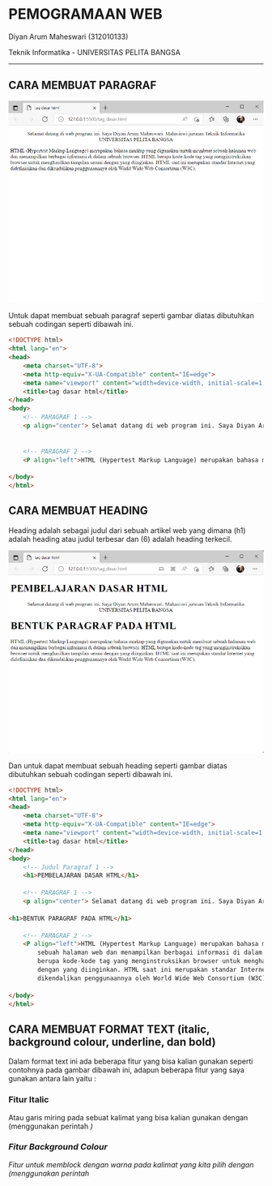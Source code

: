 # PEMOGRAMAAN WEB

Diyan Arum Maheswari (312010133)

Teknik Informatika - UNIVERSITAS PELITA BANGSA
______________________________________________

## CARA MEMBUAT PARAGRAF

![menambahkan_paragraf](img/RESULT%20PARAGRAF.png)

Untuk dapat membuat sebuah paragraf seperti gambar diatas dibutuhkan sebuah codingan seperti dibawah ini.

```html
<!DOCTYPE html>
<html lang="en">
<head>
    <meta charset="UTF-8">
    <meta http-equiv="X-UA-Compatible" content="IE=edge">
    <meta name="viewport" content="width=device-width, initial-scale=1.0">
    <title>tag dasar html</title>
</head>
<body>
    <!-- PARAGRAF 1 -->
    <p align="center"> Selamat datang di web program ini. Saya Diyan Arum Maheswari. Mahasiswi jurusan Teknik Informatika - UNIVERSITAS PELITA BANGSA</p>
    

    <!-- PARAGRAF 2 -->
    <P align="left">HTML (Hypertest Markup Language) merupakan bahasa markup yang digunakan untuk membuat sebuah halaman web dan menampilkan berbagai informasi di dalam sebuah browser. HTML berupa kode-kode tag yang menginstruksikan browser untuk menghasilkan tampilan sesuai dengan yang diinginkan. HTML saat ini merupakan standar Internet yang didefinisikan dan dikendalikan penggunaannya oleh World Wide Web Consortium (W3C).</P>

</body>
</html>
```

## CARA MEMBUAT HEADING

Heading adalah sebagai judul dari sebuah artikel web yang dimana (h1) adalah heading atau judul terbesar dan (6) adalah heading terkecil.

![menambahkan_heading](img/RESULT%20HEADING.png)

Dan untuk dapat membuat sebuah heading seperti gambar diatas dibutuhkan sebuah codingan seperti dibawah ini.

```html
<!DOCTYPE html>
<html lang="en">
<head>
    <meta charset="UTF-8">
    <meta http-equiv="X-UA-Compatible" content="IE=edge">
    <meta name="viewport" content="width=device-width, initial-scale=1.0">
    <title>tag dasar html</title>
</head>
<body>
    <!-- Judul Paragraf 1 -->
    <h1>PEMBELAJARAN DASAR HTML</h1>

    <!-- PARAGRAF 1 -->
    <p align="center"> Selamat datang di web program ini. Saya Diyan Arum Maheswari. Mahasiswi jurusan Teknik Informatika UNIVERSITAS PELITA BANGSA</p>
    
<h1>BENTUK PARAGRAF PADA HTML</h1>

    <!-- PARAGRAF 2 -->
    <P align="left">HTML (Hypertest Markup Language) merupakan bahasa markup yang digunakan untuk membuat
        sebuah halaman web dan menampilkan berbagai informasi di dalam sebuah browser. HTML
        berupa kode-kode tag yang menginstruksikan browser untuk menghasilkan tampilan sesuai
        dengan yang diinginkan. HTML saat ini merupakan standar Internet yang didefinisikan dan
        dikendalikan penggunaannya oleh World Wide Web Consortium (W3C).</P>

</body>
</html>
```
## CARA MEMBUAT FORMAT TEXT (italic, background colour, underline, dan bold)

Dalam format text ini ada beberapa fitur yang bisa kalian gunakan seperti contohnya pada gambar dibawah ini, adapun beberapa fitur yang saya gunakan antara lain yaitu : 

### Fitur Italic 

Atau garis miring pada sebuat kalimat yang bisa kalian gunakan dengan (menggunakan perintah <i>)

### Fitur Background Colour

Fitur untuk memblock dengan warna pada kalimat yang kita pilih dengan (menggunakan perintah <style>) setelahnya kalian dapat memilih warna yang tersedia sesuai dengan yang kalian inginkan

### Fitur Underline 

Atau garis bawah pada sebuah kalimat yang bisa kalian gunakan dengan (menggunakan perintah <u>)

### Fitur Bold

Atau penebalan pada suatu huruf yang kita pilih, yang bisa kalian gunakan dengan (menggunakan perintah <b>) 

Berikut contoh hasil dari beberapa Format Text yang saya gunakan.

![menambahkan_formattext](img/RESULT%20FORMAT%20TEXT.png)

Dan untuk dapat membuat sebuah format text seperti gambar diatas dibutuhkan sebuah codingan seperti dibawah ini.

```html
<!DOCTYPE html>
<html lang="en">
<head>
    <meta charset="UTF-8">
    <meta http-equiv="X-UA-Compatible" content="IE=edge">
    <meta name="viewport" content="width=device-width, initial-scale=1.0">
    <title>tag dasar html</title>
</head>
<body>
    <!-- Judul Paragraf 1 -->
    <h1>PEMBELAJARAN DASAR HTML</h1>

    <!-- PARAGRAF 1 -->
    <p align="center"> <span style="background-color: rgb(247, 181, 203);">  Selamat datang di web program ini. Saya Diyan Arum Maheswari, salah satu mahasiswi jurusan <b>Teknik Informatika - UNIVERSITAS PELITA BANGSA</b> </p>
    
    <h1>BENTUK PARAGRAF PADA HTML</h1>

    <!-- PARAGRAF 2 -->
    <P align="left"> <i>(Hypertest Markup Language)</i> merupakan bahasa markup yang digunakan untuk membuat
        sebuah halaman web dan menampilkan berbagai informasi di dalam sebuah browser. HTML itu sendiri
         <u>berupa kode-kode tag yang menginstruksikan browser untuk menghasilkan tampilan sesuai
            dengan yang diinginkan</u>. HTML saat ini merupakan standar Internet yang didefinisikan dan
        dikendalikan penggunaannya oleh World Wide Web Consortium (W3C).</P>

</body>
</html>
```
## CARA MENAMBAHKAN GAMBAR

Untuk memasukan atau menambahkan suatu gambar pada HTML maka kalian bisa menggunakan sebuah tag (img) yang kemudian menyimpan file source pada folder yang sudah dibuat sebelumnya. Berikut hasil dari tag tersebut.

![menambahkan_gambar](img/RESULT%20INPUT%20GAMBAR.png)

Dan untuk dapat menambahkan suatu gambar seperti gambar diatas dibutuhkan sebuah codingan seperti dibawah ini.

```html

<!DOCTYPE html>
<html lang="en">

<head>
    <meta charset="UTF-8">
    <meta http-equiv="X-UA-Compatible" content="IE=edge">
    <meta name="viewport" content="width=device-width, initial-scale=1.0">
    <title>tag dasar html</title>
</head>

<body>
    <!-- Judul Paragraf 1 -->
    <h1>PEMBELAJARAN DASAR HTML</h1>

    <!-- PARAGRAF 1 -->
    <p align="center"> <span style="background-color: rgb(247, 181, 203);"> Selamat datang di web program ini. Saya
            Diyan Arum Maheswari, salah satu mahasiswi jurusan <b>Teknik Informatika - UNIVERSITAS PELITA BANGSA</b>
    </p>

    <h1>BENTUK PARAGRAF PADA HTML</h1>

    <!-- PARAGRAF 2 -->
    <P align="left"> <i>(Hypertest Markup Language)</i> merupakan bahasa markup yang digunakan untuk membuat
        sebuah halaman web dan menampilkan berbagai informasi di dalam sebuah browser. HTML itu sendiri
        <u>berupa kode-kode tag yang menginstruksikan browser untuk menghasilkan tampilan sesuai
            dengan yang diinginkan</u>. HTML saat ini merupakan standar Internet yang didefinisikan dan
        dikendalikan penggunaannya oleh World Wide Web Consortium (W3C).</P>

        <!-- SUB JUDUL GAMBAR -->
        <h1>MENAMBAHKAN GAMBAR</h1>
        <!-- menambahkan gambar pada dokumen -->
        <img src="img/Logo Universitas Pelita Bangsa.png" alt="upb" title="LOGO UNIVERSITAS PELITA BANGSA" width="300px"> 
        
</body>
</html>
```

## CARA MENAMBAHKAN LINK

Untuk dapat menambahkan link pada sebuah web html maka kita perlu menggunakan sebuah tag navigasi untuk membawa kita pada sebuah web tertentu yang mana itu bisa untuk link internal ataupun eksternal. Berikut tampilan dari link pada sebuah web html.

![menambahkan_gambar](img/RESULT%20NAVIGASI%20LINK.png)

Dan untuk dapat menambahkan suatu link seperti gambar diatas dibutuhkan sebuah codingan seperti dibawah ini.

```html

<!DOCTYPE html>
<html lang="en">

<head>
    <meta charset="UTF-8">
    <meta http-equiv="X-UA-Compatible" content="IE=edge">
    <meta name="viewport" content="width=device-width, initial-scale=1.0">
    <title>tag dasar html</title>
</head>

<body>
    <!-- MENAMBAHKAN NAVIGASI -->
    <nav>
        <a href="tag_dasar.html">Dasar HTML</a>
        <a href="halaman2.html">halaman2</a>
        <a href="https://www.instagram.com/diyanarum_/">Halaman web eksternal google</a>
    </nav>
    <hr>

    <!-- Judul Paragraf 1 -->
    <h1>PEMBELAJARAN DASAR HTML</h1>

    <!-- PARAGRAF 1 -->
    <p align="center"> <span style="background-color: rgb(247, 181, 203);"> Selamat datang di web program ini. Saya
            Diyan Arum Maheswari, salah satu mahasiswi jurusan <b>Teknik Informatika - UNIVERSITAS PELITA BANGSA</b>
    </p>

    <h1>BENTUK PARAGRAF PADA HTML</h1>

    <!-- PARAGRAF 2 -->
    <P align="left"> <i>(Hypertest Markup Language)</i> merupakan bahasa markup yang digunakan untuk membuat
        sebuah halaman web dan menampilkan berbagai informasi di dalam sebuah browser. HTML itu sendiri
        <u>berupa kode-kode tag yang menginstruksikan browser untuk menghasilkan tampilan sesuai
            dengan yang diinginkan</u>. HTML saat ini merupakan standar Internet yang didefinisikan dan
        dikendalikan penggunaannya oleh World Wide Web Consortium (W3C).</P>

        <!-- SUB JUDUL GAMBAR -->
        <h1>MENAMBAHKAN GAMBAR</h1>
        <!-- menambahkan gambar pada dokumen -->
        <img src="img/Logo Universitas Pelita Bangsa.png" alt="upb" title="LOGO UNIVERSITAS PELITA BANGSA" width="300px"> 
        
</body>
</html>
```

# THANK'S FOR YOUR ATTENTION GUYS! SEE YOU!!
